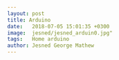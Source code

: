 ```yaml
---
layout: post
title: Arduino
date:   2018-07-05 15:01:35 +0300
image:  jesned/jesned_arduin0.jpg"
tags:   Home arduino
author: Jesned George Mathew
---
```



